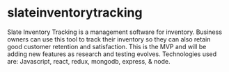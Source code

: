 # slateinventorytracking
Slate Inventory Tracking is a management software for inventory. Business owners can use this tool to track their inventory so they can also retain good customer retention and satisfaction. This is the MVP and will be adding new features as research and testing evolves. Technologies used are: Javascript, react, redux, mongodb, express, &amp; node. 
